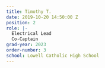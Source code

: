 ```yaml
---
title: Timothy T.
date: 2019-10-20 14:50:00 Z
position: 2
role: |-
  Electrical Lead
  Co-Captain
grad-year: 2023
order-number: 3
school: Lowell Catholic High School
---
```


